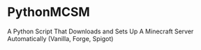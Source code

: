 # PythonMCSM
A Python Script That Downloads and Sets Up A Minecraft Server Automatically (Vanilla, Forge, Spigot)
